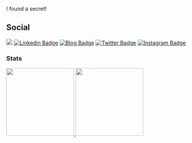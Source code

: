 I found a secret!

## Social
![](https://komarev.com/ghpvc/?username=heirian&color=blueviolet)
[![Linkedin Badge](https://img.shields.io/badge/-linkedIn-black?style=flat&logo=Linkedin&logoColor=white&link=https://www.linkedin.com/in/heirian/)](https://www.linkedin.com/in/heirian/)
[![Blog Badge](https://img.shields.io/badge/-blog-black?style=flat&logo=github&logoColor=white&link=https://heirian.github.io)](https://heirian.github.io)
[![Twitter Badge](https://img.shields.io/badge/-__heirian-black?style=flat&logo=twitter&logoColor=white&link=https://twitter.com/_heirian)](https://twitter.com/_heirian)
[![Instagram Badge](https://img.shields.io/badge/-heirian1-black?style=flat&logo=instagram&logoColor=white&link=https://www.instagram.com/heirian1/)](https://www.instagram.com/heirian1/)

### Stats
<div>
  <a href="https://github.com/heirian">
  <img height="180em" src="https://github-readme-stats.vercel.app/api?username=heirian&show_icons=true&theme=dracula&include_all_commits=true&count_private=true"/>
  <img height="180em" src="https://github-readme-stats.vercel.app/api/top-langs/?username=heirian&layout=compact&langs_count=16&theme=dracula"/>
<div>
